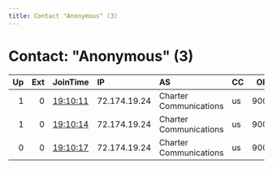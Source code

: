 ```yaml
---
title: Contact "Anonymous" (3)
---
```


# Contact: "Anonymous" (3)

|   Up |   Ext | JoinTime                                                                                            | IP           | AS                     | CC   |   ORp |   Dirp | OS    | Version   | Nickname       |   eFamMembers |
|-----:|------:|:----------------------------------------------------------------------------------------------------|:-------------|:-----------------------|:-----|------:|-------:|:------|:----------|:---------------|--------------:|
|    1 |     0 | [19:10:11](https://metrics.torproject.org/rs.html#details/30A1D36582824CF881856A4DE881919906D387A3) | 72.174.19.24 | Charter Communications | us   |  9001 |      0 | Linux | 0.2.5.16  | DockerTorrelay |             1 |
|    1 |     0 | [19:10:14](https://metrics.torproject.org/rs.html#details/D5E6AD7BAD28E7624828E38AD29EF2A344BCDCBB) | 72.174.19.24 | Charter Communications | us   |  9001 |      0 | Linux | 0.2.5.16  | DockerTorrelay |             1 |
|    0 |     0 | [19:10:17](https://metrics.torproject.org/rs.html#details/E1F0312E1F30AAC77DB02AFB238748DBE74127CA) | 72.174.19.24 | Charter Communications | us   |  9001 |      0 | Linux | 0.2.5.16  | DockerTorrelay |             1 |
